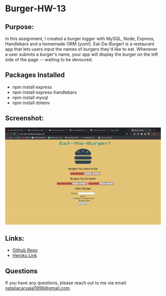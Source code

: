 # Burger-HW-13

## Purpose:

In this assignment, I created a burger logger with MySQL, Node, Express, Handlebars and a homemade ORM (yum!). Eat-Da-Burger! is a restaurant app that lets users input the names of burgers they'd like to eat. Whenever a user submits a burger's name, your app will display the burger on the left side of the page -- waiting to be devoured.

## Packages Installed

* npm install express
* npm install express-handlebars
* npm install mysql
* npm install dotenv

## Screenshot:
![landing page](/public/assets/img/main.png)

 ## Links:
* [Github Repo](https://github.com/natcarvajal/Burger-13)
* [Heroku Link](https://fast-dawn-24088.herokuapp.com/)

## Questions

If you have any questions, please reach out to me via email: nataliacarvajal1996@gmail.com.

